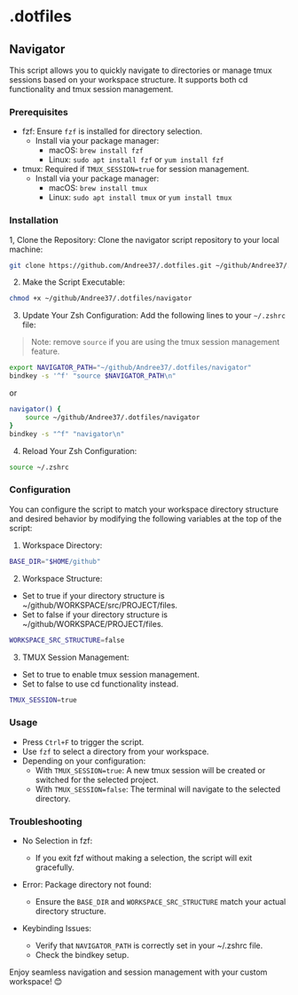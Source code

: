 # .dotfiles

## Navigator
This script allows you to quickly navigate to directories or manage tmux sessions based on your workspace structure. It supports both cd functionality and tmux session management.

### Prerequisites

- fzf: Ensure `fzf` is installed for directory selection.
  - Install via your package manager:
    - macOS: `brew install fzf`
    - Linux: `sudo apt install fzf` or `yum install fzf`
- tmux: Required if `TMUX_SESSION=true` for session management.
  - Install via your package manager:
    - macOS: `brew install tmux`
    - Linux: `sudo apt install tmux` or `yum install tmux`

### Installation

1, Clone the Repository: Clone the navigator script repository to your local machine:
```bash
git clone https://github.com/Andree37/.dotfiles.git ~/github/Andree37/.dotfiles
```

2. Make the Script Executable:
```bash
chmod +x ~/github/Andree37/.dotfiles/navigator
```

3. Update Your Zsh Configuration: Add the following lines to your `~/.zshrc` file:
> Note: remove `source` if you are using the tmux session management feature.
```bash
export NAVIGATOR_PATH="~/github/Andree37/.dotfiles/navigator"
bindkey -s '^f' "source $NAVIGATOR_PATH\n"
```
or
```bash
navigator() {
    source ~/github/Andree37/.dotfiles/navigator
}
bindkey -s "^f" "navigator\n"
```


4. Reload Your Zsh Configuration:
```bash
source ~/.zshrc
```

### Configuration

You can configure the script to match your workspace directory structure and desired behavior by modifying the following variables at the top of the script:

1. Workspace Directory:
```bash
BASE_DIR="$HOME/github"
```

2. Workspace Structure:
- Set to true if your directory structure is ~/github/WORKSPACE/src/PROJECT/files.
- Set to false if your directory structure is ~/github/WORKSPACE/PROJECT/files.
```bash
WORKSPACE_SRC_STRUCTURE=false
```

3. TMUX Session Management:
- Set to true to enable tmux session management.
- Set to false to use cd functionality instead.
```bash
TMUX_SESSION=true
```

### Usage

- Press `Ctrl+F` to trigger the script.
- Use `fzf` to select a directory from your workspace.
- Depending on your configuration:
  - With `TMUX_SESSION=true`: A new tmux session will be created or switched for the selected project.
  - With `TMUX_SESSION=false`: The terminal will navigate to the selected directory.

### Troubleshooting

- No Selection in fzf:
  - If you exit fzf without making a selection, the script will exit gracefully.

- Error: Package directory not found:
  - Ensure the `BASE_DIR` and `WORKSPACE_SRC_STRUCTURE` match your actual directory structure.

- Keybinding Issues:
  - Verify that `NAVIGATOR_PATH` is correctly set in your ~/.zshrc file.
  - Check the bindkey setup.

Enjoy seamless navigation and session management with your custom workspace! 😊
